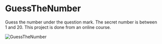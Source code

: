 # GuessTheNumber
Guess the number under the question mark. The secret number is between 1 and 20. 
This project is done from an online course.

![GuessTheNumber](https://user-images.githubusercontent.com/92407629/230684678-195b92af-f1c8-4102-bd38-0a64947ed99c.gif)
